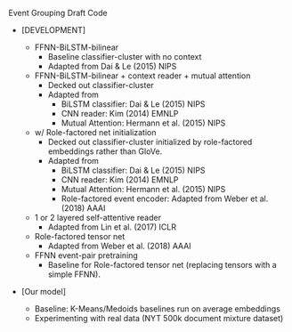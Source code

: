Event Grouping Draft Code


* \[DEVELOPMENT\] 
  * FFNN-BiLSTM-bilinear
    * Baseline classifier-cluster with no context
    * Adapted from Dai & Le (2015) NIPS
  * FFNN-BiLSTM-bilinear + context reader + mutual attention
    * Decked out classifier-cluster
    * Adapted from 
      * BiLSTM classifier: Dai & Le (2015) NIPS
      * CNN reader: Kim (2014) EMNLP
      * Mutual Attention: Hermann et al. (2015) NIPS
  * w/ Role-factored net initialization
    * Decked out classifier-cluster initialized by role-factored embeddings rather than GloVe.
    * Adapted from 
      * BiLSTM classifier: Dai & Le (2015) NIPS
      * CNN reader: Kim (2014) EMNLP
      * Mutual Attention: Hermann et al. (2015) NIPS
      * Role-factored event encoder: Adapted from Weber et al. (2018) AAAI
  * 1 or 2 layered self-attentive reader
    * Adapted from Lin et al. (2017) ICLR
  * Role-factored tensor net
    * Adapted from Weber et al. (2018) AAAI
  * FFNN event-pair pretraining
    * Baseline for Role-factored tensor net (replacing tensors with a simple FFNN).

* \[Our model\]
  * Baseline: K-Means/Medoids baselines run on average embeddings
  * Experimenting with real data (NYT 500k document mixture dataset)
